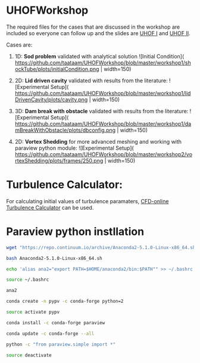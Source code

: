 # UHOFWorkshop
The required files for the cases that are discussed in the workshop are included so everyone can follow up and the slides are  [UHOF I](https://github.com/taataam/UHOFWorkshop/blob/master/validation_cases/workshop1/UHOF.pdf) and [UHOF II](https://github.com/taataam/UHOFWorkshop/blob/master/validation_cases/workshop2/UHOF.pdf).

Cases are:

1. 1D: **Sod problem** validated with analytical solution
![Initial Condition]( https://github.com/taataam/UHOFWorkshop/blob/master/workshop1/shockTube/plots/initialCondition.png | width=150)


2. 2D: **Lid driven cavity** validated with results from the literature:
![Experimental Setup]( https://github.com/taataam/UHOFWorkshop/blob/master/workshop1/lidDrivenCavity/plots/cavity.png | width=150)


3. 3D: **Dam break with obstacle** validated with results from the literature:
![Experimental Setup]( https://github.com/taataam/UHOFWorkshop/blob/master/workshop1/damBreakWithObstacle/plots/dbconfig.png | width=150)

4. 2D: **Vortex Shedding** for more advanced meshing and working with paraview python module:
![Experimental Setup]( https://github.com/taataam/UHOFWorkshop/blob/master/workshop2/vortexShedding/plots/frames/250.png | width=150)

# Turbulence Calculator:

For calculating initial values of turbulence paramaters, [CFD-online Turbulence Calculator](https://www.cfd-online.com/Tools/turbulence.php) can be used.

# Paraview python instllation
```bash
wget "https://repo.continuum.io/archive/Anaconda2-5.1.0-Linux-x86_64.sh"

bash Anaconda2-5.1.0-Linux-x86_64.sh

echo 'alias ana2="export PATH=$HOME/anaconda2/bin:$PATH"" >> ~/.bashrc'

source ~/.bashrc

ana2

conda create -n pypv -c conda-forge python=2

source activate pypv

conda install -c conda-forge paraview

conda update -c conda-forge --all

python -c "from paraview.simple import *"

source deactivate
```
